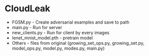 #  CloudLeak
- FGSM.py - Create adversarial examples and save to path
- main.py - Run for server
- new_clients.py - Run for client by every images
- lenet_mnist_model.pth - pretrain model
- Others - files from original (growing_set_ops.py, growing_set.py, model_ops.py, model.py, modes.py, main.py)

